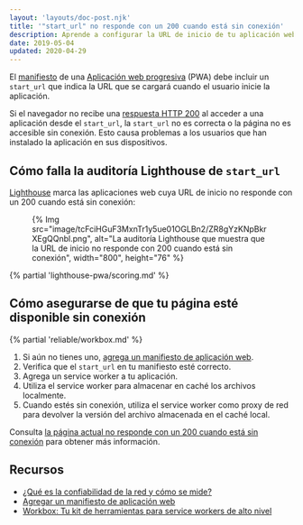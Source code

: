 ```yaml
---
layout: 'layouts/doc-post.njk'
title: '"start_url" no responde con un 200 cuando está sin conexión'
description: Aprende a configurar la URL de inicio de tu aplicación web progresiva para que tu aplicación sea accesible sin conexión.
date: 2019-05-04
updated: 2020-04-29
---
```


El [manifiesto](https://web.dev/add-manifest/) de una [Aplicación web progresiva](https://web.dev/what-are-pwas/) (PWA) debe incluir un `start_url` que indica la URL que se cargará cuando el usuario inicie la aplicación.

Si el navegador no recibe una [respuesta HTTP 200](https://developer.mozilla.org/docs/Web/HTTP/Status#Successful_responses) al acceder a una aplicación desde el `start_url`, la `start_url` no es correcta o la página no es accesible sin conexión. Esto causa problemas a los usuarios que han instalado la aplicación en sus dispositivos.

## Cómo falla la auditoría Lighthouse de `start_url`

[Lighthouse](https://developers.google.com/web/tools/lighthouse/) marca las aplicaciones web cuya URL de inicio no responde con un 200 cuando está sin conexión:

<figure>{% Img src="image/tcFciHGuF3MxnTr1y5ue01OGLBn2/ZR8gYzKNpBkrXEgQQnbl.png", alt="La auditoría Lighthouse que muestra que la URL de inicio no responde con 200 cuando está sin conexión", width="800", height="76" %}</figure>

{% partial 'lighthouse-pwa/scoring.md' %}

## Cómo asegurarse de que tu página esté disponible sin conexión

{% partial 'reliable/workbox.md' %}

1. Si aún no tienes uno, [agrega un manifiesto de aplicación web](https://web.dev/add-manifest/).
2. Verifica que el `start_url` en tu manifiesto esté correcto.
3. Agrega un service worker a tu aplicación.
4. Utiliza el service worker para almacenar en caché los archivos localmente.
5. Cuando estés sin conexión, utiliza el service worker como proxy de red para devolver la versión del archivo almacenada en el caché local.

Consulta [la página actual no responde con un 200 cuando está sin conexión](/docs/lighthouse/pwa/works-offline/) para obtener más información.

## Recursos

- [¿Qué es la confiabilidad de la red y cómo se mide?](https://web.dev/network-connections-unreliable/)
- [Agregar un manifiesto de aplicación web](https://web.dev/add-manifest/)
- [Workbox: Tu kit de herramientas para service workers de alto nivel](/docs/workbox/)
